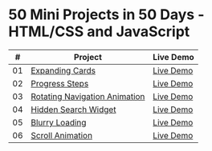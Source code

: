 # 50 Mini Projects in 50 Days - HTML/CSS and JavaScript


|  #  | Project                                                                                                                     | Live Demo                                                                         |
| :-: | --------------------------------------------------------------------------------------------------------------------------- | --------------------------------------------------------------------------------- |
| 01  | [Expanding Cards](https://github.com/maverickmaruthi/50projects50days/tree/main/expanding-cards)                             | [Live Demo](https://50mini-projects-50days.netlify.app/expanding-cards/index.html)               |
| 02  | [Progress Steps](https://github.com/maverickmaruthi/50projects50days/tree/main/progress-steps)                               | [Live Demo](https://50mini-projects-50days.netlify.app/progress-steps/index.html)                |
| 03  | [Rotating Navigation Animation](https://50mini-projects-50days.netlify.app//projects/rotating-navigation/)         | [Live Demo](https://50mini-projects-50days.netlify.app/rotating-navigation/index.html) |
| 04  | [Hidden Search Widget](https://github.com/maverickmaruthi/50projects50days/tree/main/hidden-search-widget)                          | [Live Demo](https://50mini-projects-50days.netlify.app/hidden-search-widget/index.html)          |
| 05  | [Blurry Loading](https://github.com/maverickmaruthi/50projects50days/tree/main/blurry-loading)                               | [Live Demo](https://50mini-projects-50days.netlify.app/blurry-loading/index.html)                |
| 06  | [Scroll Animation](https://github.com/maverickmaruthi/50projects50days/tree/main/scroll-animation)                               | [Live Demo](https://50mini-projects-50days.netlify.app/scroll-animation/index.html)                |